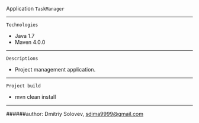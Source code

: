 Application `TaskManager`
****

`Technologies`

* Java 1.7
* Maven 4.0.0

****
`Descriptions`
* Project management application.


****
`Project build`

* mvn clean install

****
######author: Dmitriy Solovev, sdima9999@gmail.com